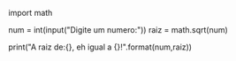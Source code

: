 import math

num = int(input("Digite um numero:"))
raiz = math.sqrt(num)

print("A raiz de:{}, eh igual a {}!".format(num,raiz))

 
